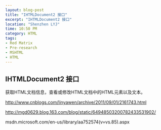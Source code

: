 ```yaml
---
layout: blog-post
title: "IHTMLDocument2 接口"
excerpt: "IHTMLDocument2 接口"
location: "Shenzhen LYJ"
time: 10:50 PM
category: HTML
tags:
- Red Matrix
- Pre-research
- MSHTML
- HTML
---
```


## IHTMLDocument2 接口 ##

获取HTML文档信息，查看或修改HTML文档中的HTML元素以及文本。

http://www.cnblogs.com/linyawen/archive/2011/09/01/2161743.html

http://mgd0629.blog.163.com/blog/static/64948503200782433531902/

msdn.microsoft.com/en-us/library/aa752574(v=vs.85).aspx